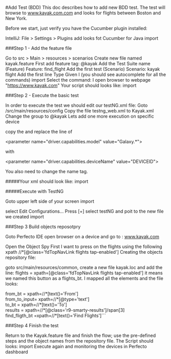 #Add Test (BDD) This doc describes how to add new BDD test. The test will browse to www.kayak.com.com and looks for flights between Boston and New York.

Before we start, just verify you have the Cucumber plugin installed:

IntelliJ: File > Settings > Plugins add looks fot Cucumber for Java import

###Step 1 - Add the feature file

Go to src > Main > resources > scenarios
Create new file named kayak.feature
First add feature tag: @kayak
Add the Test Suite name (Feature) Feature: find_flight
Add the first test (Scenario) Scenario: kayak flight
Add the first line
Type Given I (you should see autocomplete for all the commands) import
Select the command:
I open browser to webpage "https://www.kayak.com"
Your script should looks like:
import

###Step 2 - Execute the basic test

In order to execute the test we should edit our testNG.xml file:
Goto /src/main/resources/config
Copy the file testng_web.xml to Kayak.xml
Change the group to @kayak
Lets add one more execution on specific device

copy the <test XML> and replace the line of

\<parameter name="driver.capabilities.model" value="Galaxy.*"></parameter>

with

\<parameter name="driver.capabilities.deviceName" value="DEVICEID"></parameter>

You also need to change the name tag.

#####Your xml should look like: import

#####Execute with TestNG

Goto upper left side of your screen
import

select Edit Configurations...
Press [+] select testNG and poit to the new file we created
import

###Step 3 Build objects reposotpry

Goto Perfecto IDE open browser on a device and go to : www.kayak.com

Open the Object Spy
First I want to press on the flights using the following xpath
//*[@class='fdTopNavLink flights tap-enabled']
Creating the objects repository file:

goto src/main/resources/common, create a new file kayak.loc and add the line:
flights = xpath=[@class='fdTopNavLink flights tap-enabled']
it means we named this button as a flights_bt.
I mapped all the elements and the file looks:

from\_bt = xpath=//\*[text()='From']  
from\_to\_input= xpath=//\*[@type='text']  
to\_bt = xpath=//\*[text()='To']  
results = xpath=//\*[@class='r9-smarty-results']/span[3]  
find\_fligth\_bt =xpath=//\*[text()='Find Flights']```

###Step 4 Finish the test

Return to the Kayak.feature file and finish the flow; use the pre-defined steps and the object names from the repository file.
The Script should looks:
import
Execute again and monitoring the devices in Perfecto dashboard
